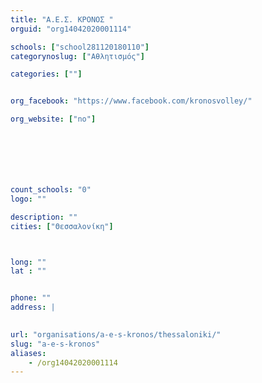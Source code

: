 ```yaml
---
title: "Α.Ε.Σ. ΚΡΟΝΟΣ "
orguid: "org14042020001114"

schools: ["school281120180110"]
categorynoslug: ["Αθλητισμός"]

categories: [""]


org_facebook: "https://www.facebook.com/kronosvolley/"

org_website: ["no"]







count_schools: "0"
logo: ""

description: ""
cities: ["Θεσσαλονίκη"]



long: ""
lat : ""


phone: ""
address: |
    

url: "organisations/a-e-s-kronos/thessaloniki/"
slug: "a-e-s-kronos"
aliases:
    - /org14042020001114
---
```



